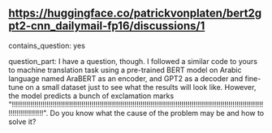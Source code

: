 ## https://huggingface.co/patrickvonplaten/bert2gpt2-cnn_dailymail-fp16/discussions/1

contains_question: yes

question_part: I have a question, though. I followed a similar code to yours to machine translation task using a pre-trained BERT model on Arabic language named AraBERT as an encoder, and GPT2 as a decoder and fine-tune on a small dataset just to see what the results will look like. However, the model predicts a bunch of exclamation marks "!!!!!!!!!!!!!!!!!!!!!!!!!!!!!!!!!!!!!!!!!!!!!!!!!!!!!!!!!!!!!!!!!!!!!!!!!!!!!!!!!!!!!!!!!!!!!!!!!!!!!!!!!!!!!!!!!!!!!!!!!!!!!!!!!!!!!!!!!!!!". Do you know what the cause of the problem may be and how to solve it?